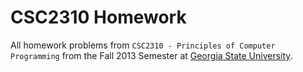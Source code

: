 # CSC2310 Homework

All homework problems from `CSC2310 - Principles of Computer Programming` from the Fall 2013 Semester at 
[Georgia State University](http://cs.gsu.edu/).
